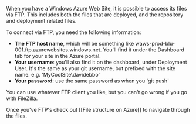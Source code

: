 When you have a Windows Azure Web Site, it is possible to access its files via FTP. This includes both the files that are deployed, and the repository and deployment related files.

To connect via FTP, you need the following information:

- **The FTP host name**, which will be something like waws-prod-blu-001.ftp.azurewebsites.windows.net. You'll find it under the Dashboard tab for your site in the Azure portal.
- **Your username**: you'll also find it on the dashboard, under Deployment User. It's the same as your git username, but prefixed with the site name. e.g. 'MyCoolSite\davidebbo'
- **Your password**: use the same password as when you 'git push'

You can use whatever FTP client you like, but you can't go wrong if you go with FileZilla.

Once you've FTP's check out [[File structure on Azure]] to navigate through the files.